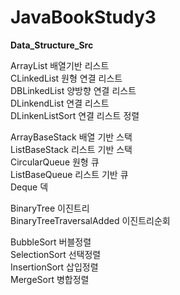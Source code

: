 # JavaBookStudy3

<strong>Data_Structure_Src</strong>

ArrayList 배열기반 리스트</br>
CLinkedList 원형 연결 리스트</br>
DBLinkedList 양방향 연결 리스트</br>
DLinkendList 연결 리스트</br>
DLinkenListSort 연결 리스트 정렬</br>

ArrayBaseStack 배열 기반 스택</br>
ListBaseStack 리스트 기반 스택</br>
CircularQueue 원형 큐</br>
ListBaseQueue 리스트 기반 큐</br>
Deque 덱</br>

BinaryTree 이진트리</br>
BinaryTreeTraversalAdded 이진트리순회</br>

BubbleSort 버블정렬</br>
SelectionSort 선택정렬</br>
InsertionSort 삽입정렬</br>
MergeSort 병합정렬</br>
